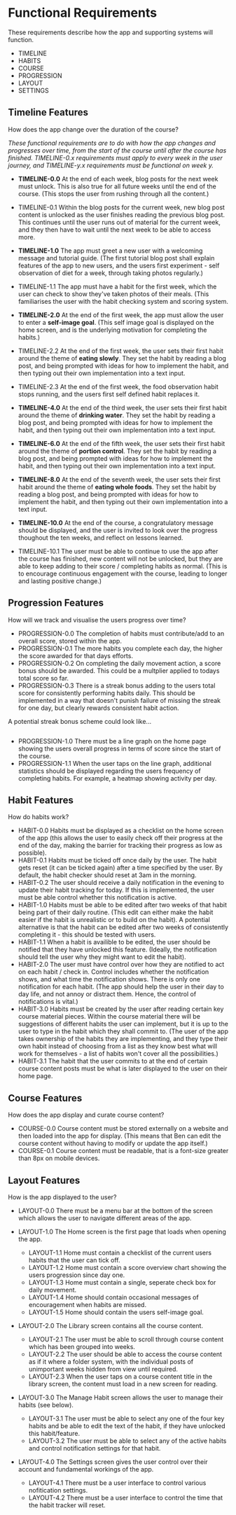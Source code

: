 Functional Requirements
=======================
These requirements describe how the app and supporting systems will function.
- TIMELINE
- HABITS
- COURSE
- PROGRESSION
- LAYOUT
- SETTINGS

Timeline Features
-----------------
How does the app change over the duration of the course?

*These functional requirements are to do with how the app changes and progresses over time, from the start of the course until after the course has finished. TIMELINE-0.x requirements must apply to every week in the  user journey, and TIMELINE-y.x requirements must be functional on week y.*

- **TIMELINE-0.0** At the end of each week, blog posts for the next week must unlock. This is also true for all future weeks until the end of the course. (This stops the user from rushing through all the content.)
- TIMELINE-0.1 Within the blog posts for the current week, new blog post content is unlocked as the user finishes reading the previous blog post. This continues until the user runs out of material for the current week, and they then have to wait until the next week to be able to access more.

- **TIMELINE-1.0** The app must greet a new user with a welcoming message and tutorial guide. (The first tutorial blog post shall explain features of the app to new users, and the users first experiment - self observation of diet for a week, through taking photos regularly.)
- TIMELINE-1.1 The app must have a habit for the first week, which the user can check to show they've taken photos of their meals. (This familiarises the user with the habit checking system and scoring system.

- **TIMELINE-2.0** At the end of the first week, the app must allow the user to enter a **self-image goal**. (This self image goal is displayed on the home screen, and is the underlying motivation for completing the habits.)
- TIMELINE-2.2 At the end of the first week, the user sets their first habit around the theme of **eating slowly**. They set the habit by reading a blog post, and being prompted with ideas for how to implement the habit, and then typing out their own implementation into a text input.
- TIMELINE-2.3 At the end of the first week, the food observation habit stops running, and the users first self defined habit replaces it.

- **TIMELINE-4.0** At the end of the third week, the user sets their first habit around the theme of **drinking water**. They set the habit by reading a blog post, and being prompted with ideas for how to implement the habit, and then typing out their own implementation into a text input.

- **TIMELINE-6.0** At the end of the fifth week, the user sets their first habit around the theme of **portion control**. They set the habit by reading a blog post, and being prompted with ideas for how to implement the habit, and then typing out their own implementation into a text input.

- **TIMELINE-8.0** At the end of the seventh week, the user sets their first habit around the theme of **eating whole foods**. They set the habit by reading a blog post, and being prompted with ideas for how to implement the habit, and then typing out their own implementation into a text input.

- **TIMELINE-10.0** At the end of the course, a congratulatory message should be displayed, and the user is invited to look over the progress thoughout the ten weeks, and reflect on lessons learned.
- TIMELINE-10.1 The user must be able to continue to use the app after the course has finished, new content will not be unlocked, but they are able to keep adding to their score / completing habits as normal. (This is to encourage continuous engagement with the course, leading to longer and lasting positive change.)

Progression Features
--------------------
How will we track and visualise the users progress over time?

- PROGRESSION-0.0 The completion of habits must contribute/add to an overall score, stored within the app.
- PROGRESSION-0.1 The more habits you complete each day, the higher the score awarded for that days efforts.
- PROGRESSION-0.2 On completing the daily movement action, a score bonus should be awarded. This could be a multplier applied to todays total score so far.
- PROGRESSION-0.3 There is a streak bonus adding to the users total score for consistently performing habits daily. This should be implemented in a way that doesn't punish failure of missing the streak for one day, but clearly rewards consistent habit action.

A potential streak bonus scheme could look like...
``` If the user completes all habits for the day, 1 point gets added to a streak bonus score award, and the streak bonus score award gets added to their score. The streak bonus score award starts at 0, and is continually built up on over time. If the user misses a day, they don't increase the streak bonus award or receive the extra points - however, the streak bonus award isn't reset, so they can regain their progress the next day. The gradient of the score chart will decrease, but the user won't loose progress.
```
- PROGRESSION-1.0 There must be a line graph on the home page showing the users overall progress in terms of score since the start of the course.
- PROGRESSION-1.1 When the user taps on the line graph, additional statistics should be displayed regarding the users frequency of completing habits. For example, a heatmap showing activity per day.

Habit Features
--------------
How do habits work?

- HABIT-0.0 Habits must be displayed as a checklist on the home screen of the app (this allows the user to easily check off their progress at the end of the day, making the barrier for tracking their progress as low as possible).
- HABIT-0.1 Habits must be ticked off once daily by the user. The habit gets reset (it can be ticked again) after a time specified by the user. By default, the habit checker should reset at 3am in the morning.
- HABIT-0.2 The user should receive a daily notification in the evening to update their habit tracking for today. If this is implemented, the user must be able control whether this notification is active.
- HABIT-1.0 Habits must be able to be edited after two weeks of that habit being part of their daily routine. (This edit can either make the habit easier if the habit is unrealistic or to build on the habit). A potential alternative is that the habit can be edited after two weeks of consistently completing it - this should be tested with users. 
- HABIT-1.1 When a habit is availible to be edited, the user should be notified that they have unlocked this feature. (Ideally, the notification should tell the user why they might want to edit the habit).
- HABIT-2.0 The user must have control over how they are notified to act on each habit / check in. Control includes whether the notification shows, and what time the notification shows. There is only one notification for each habit. (The app should help the user in their day to day life, and not annoy or distract them. Hence, the control of notifications is vital.)
- HABIT-3.0 Habits must be created by the user after reading certain key course material pieces. Within the course material there will be suggestions of different habits the user can implement, but it is up to the user to type in the habit which they shall commit to. (The user of the app takes ownership of the habits they are implementing, and they type their own habit instead of choosing from a list as they know best what will work for themselves - a list of habits won't cover all the possibilities.)
- HABIT-3.1 The habit that the user commits to at the end of certain course content posts must be what is later displayed to the user on their home page.


Course Features
---------------
How does the app display and curate course content?

- COURSE-0.0 Course content must be stored externally on a website and then loaded into the app for display. (This means that Ben can edit the course content without having to modify or update the app itself.)
- COURSE-0.1 Course content must be readable, that is a font-size greater than 8px on mobile devices. 

Layout Features
---------------
How is the app displayed to the user?

- LAYOUT-0.0 There must be a menu bar at the bottom of the screen which allows the user to navigate different areas of the app.
- LAYOUT-1.0 The Home screen is the first page that loads when opening the app. 
  - LAYOUT-1.1 Home must contain a checklist of the current users habits that the user can tick off.
  - LAYOUT-1.2 Home must contain a score overview chart showing the users progression since day one.
  - LAYOUT-1.3 Home must contain a single, seperate check box for daily movement.
  - LAYOUT-1.4 Home should contain occasional messages of encouragement when habits are missed.
  - LAYOUT-1.5 Home should contain the users self-image goal.

- LAYOUT-2.0 The Library screen contains all the course content.
  - LAYOUT-2.1 The user must be able to scroll through course content which has been grouped into weeks.
  - LAYOUT-2.2 The user should be able to access the course content as if it where a folder system, with the individual posts of unimportant weeks hidden from view until required.
  - LAYOUT-2.3 When the user taps on a course content title in the library screen, the content must load in a new screen for reading.
  
- LAYOUT-3.0 The Manage Habit screen allows the user to manage their habits (see below).
  - LAYOUT-3.1 The user must be able to select any one of the four key habits and be able to edit the text of the habit, if they have unlocked this habit/feature.
  - LAYOUT-3.2 The user must be able to select any of the active habits and control notification settings for that habit.
  
- LAYOUT-4.0 The Settings screen gives the user control over their account and fundamental workings of the app.
  - LAYOUT-4.1 There must be a user interface to control various nofitication settings.
  - LAYOUT-4.2 There must be a user interface to control the time that the habit tracker will reset.
